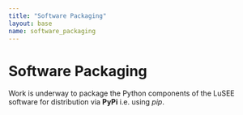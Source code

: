 ```yaml
---
title: "Software Packaging"
layout: base
name: software_packaging
---
```


# Software Packaging

Work is underway to package the Python components of the LuSEE software
for distribution via **PyPi** i.e. using *pip*.
